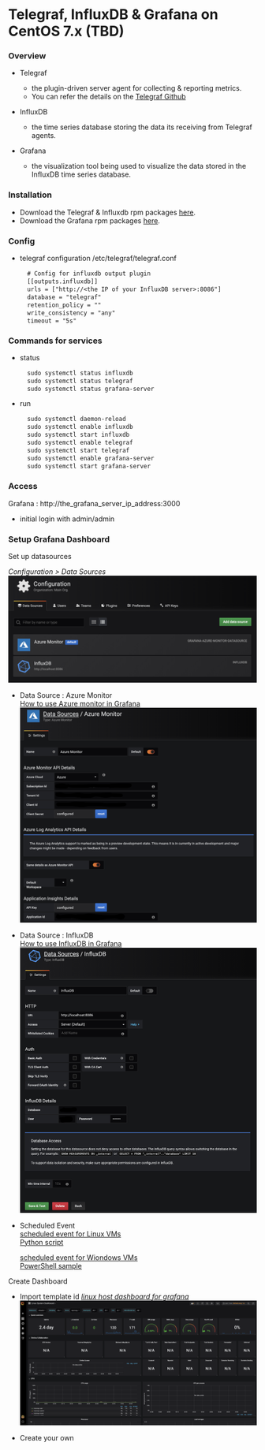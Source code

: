 # Telegraf, InfluxDB & Grafana on CentOS 7.x (TBD)

### Overview
  * Telegraf
    * the plugin-driven server agent for collecting & reporting metrics.
    * You can refer the details on the [Telegraf Github](https://github.com/influxdata/telegraf)

  * InfluxDB
    * the time series database storing the data its receiving from Telegraf agents.

  * Grafana
    * the visualization tool being used to visualize the data stored in the InfluxDB time series database.


### Installation
  * Download the Telegraf & Influxdb rpm packages [here](https://portal.influxdata.com/downloads/).
  * Download the Grafana rpm packages [here](https://grafana.com/grafana/download).


### Config
  * telegraf configuration
    /etc/telegraf/telegraf.conf

    ```
      # Config for influxdb output plugin
      [[outputs.influxdb]]
      urls = ["http://<the IP of your InfluxDB server>:8086"]
      database = "telegraf"
      retention_policy = ""
      write_consistency = "any"
      timeout = "5s"
    ```

### Commands for services
  * status
    ```
      sudo systemctl status influxdb
      sudo systemctl status telegraf
      sudo systemctl status grafana-server
    ```

  * run
    ```
      sudo systemctl daemon-reload
      sudo systemctl enable influxdb
      sudo systemctl start influxdb
      sudo systemctl enable telegraf
      sudo systemctl start telegraf
      sudo systemctl enable grafana-server
      sudo systemctl start grafana-server
    ```

### Access
  Grafana : http://the_grafana_server_ip_address:3000
  - initial login with admin/admin


### Setup Grafana Dashboard
Set up datasources

*Configuration > Data Sources*
![data sources](images/datasources.png)

* Data Source : Azure Monitor  
[How to use Azure monitor in Grafana](https://grafana.com/docs/features/datasources/azuremonitor/)
![Azure Monitor](images/AzureMonitorConfig.png)

* Data Source : InfluxDB  
[How to use InfluxDB in Grafana](https://grafana.com/docs/features/datasources/influxdb/)
![InfluxDB](images/influxdb.png)

* Scheduled Event  
  [scheduled event for Linux VMs](https://docs.microsoft.com/en-us/azure/virtual-machines/linux/scheduled-events)  
  [Python script](scripts/scheduled_event_for_linux.py)

  [scheduled event for Wiondows VMs](https://docs.microsoft.com/en-us/azure/virtual-machines/windows/scheduled-events)  
  [PowerShell sample](scripts/scheduled_event_for_windows.ps)


Create Dashboard
* Import template id
  [*linux host dashboard for grafana*](https://grafana.com/dashboards/2846)
  ![Linux System](images/linuxgrafana.png)

* Create your own


